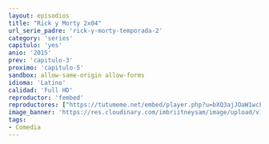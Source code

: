 ```yaml
---
layout: episodios
title: "Rick y Morty 2x04"
url_serie_padre: 'rick-y-morty-temporada-2'
category: 'series'
capitulo: 'yes'
anio: '2015'
prev: 'capitulo-3'
proximo: 'capitulo-5'
sandbox: allow-same-origin allow-forms
idioma: 'Latino'
calidad: 'Full HD'
reproductor: 'fembed'
reproductores: ["https://tutumeme.net/embed/player.php?u=bXQ3ajJOaW1wcFRGcEs2VW5XRGExTlRPMytmUnc3bHVwcWhoenVIUjI5SHF5TlNwc0taaG1jN2gwZHZSNTlIRHVhV2tZWitkNUtDVDNOL1ZvYW1rYjJSbG5hVT0"]
image_banner: 'https://res.cloudinary.com/imbriitneysam/image/upload/v1555883953/rick-banner-2-min.jpg'
tags:
- Comedia
---
```













